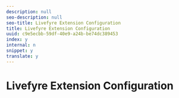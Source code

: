 ```yaml
---
description: null
seo-description: null
seo-title: Livefyre Extension Configuration
title: Livefyre Extension Configuration
uuid: c9e5ecbb-59df-40e9-a24b-be74dc389453
index: y
internal: n
snippet: y
translate: y
---
```


# Livefyre Extension Configuration



